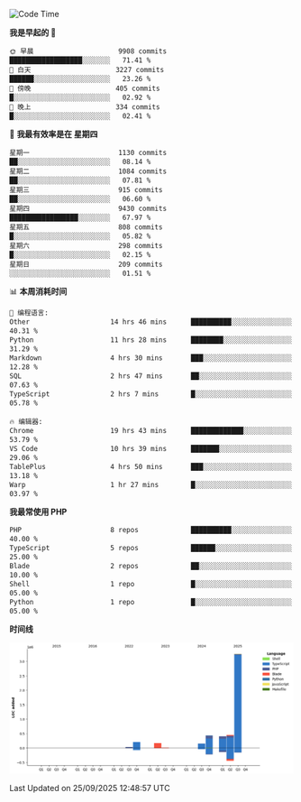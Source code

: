 <!--START_SECTION:waka-->
![Code Time](http://img.shields.io/badge/Code%20Time-4%2C234%20hrs%2027%20mins-blue)

**我是早起的 🐤** 

```text
🌞 早晨                     9908 commits        ██████████████████░░░░░░░   71.41 % 
🌆 白天                     3227 commits        ██████░░░░░░░░░░░░░░░░░░░   23.26 % 
🌃 傍晚                     405 commits         █░░░░░░░░░░░░░░░░░░░░░░░░   02.92 % 
🌙 晚上                     334 commits         █░░░░░░░░░░░░░░░░░░░░░░░░   02.41 % 
```
📅 **我最有效率是在 星期四** 

```text
星期一                      1130 commits        ██░░░░░░░░░░░░░░░░░░░░░░░   08.14 % 
星期二                      1084 commits        ██░░░░░░░░░░░░░░░░░░░░░░░   07.81 % 
星期三                      915 commits         ██░░░░░░░░░░░░░░░░░░░░░░░   06.60 % 
星期四                      9430 commits        █████████████████░░░░░░░░   67.97 % 
星期五                      808 commits         █░░░░░░░░░░░░░░░░░░░░░░░░   05.82 % 
星期六                      298 commits         █░░░░░░░░░░░░░░░░░░░░░░░░   02.15 % 
星期日                      209 commits         ░░░░░░░░░░░░░░░░░░░░░░░░░   01.51 % 
```


📊 **本周消耗时间** 

```text
💬 编程语言: 
Other                    14 hrs 46 mins      ██████████░░░░░░░░░░░░░░░   40.31 % 
Python                   11 hrs 28 mins      ████████░░░░░░░░░░░░░░░░░   31.29 % 
Markdown                 4 hrs 30 mins       ███░░░░░░░░░░░░░░░░░░░░░░   12.28 % 
SQL                      2 hrs 47 mins       ██░░░░░░░░░░░░░░░░░░░░░░░   07.63 % 
TypeScript               2 hrs 7 mins        █░░░░░░░░░░░░░░░░░░░░░░░░   05.78 % 

🔥 编辑器: 
Chrome                   19 hrs 43 mins      █████████████░░░░░░░░░░░░   53.79 % 
VS Code                  10 hrs 39 mins      ███████░░░░░░░░░░░░░░░░░░   29.06 % 
TablePlus                4 hrs 50 mins       ███░░░░░░░░░░░░░░░░░░░░░░   13.18 % 
Warp                     1 hr 27 mins        █░░░░░░░░░░░░░░░░░░░░░░░░   03.97 % 
```

**我最常使用 PHP** 

```text
PHP                      8 repos             ██████████░░░░░░░░░░░░░░░   40.00 % 
TypeScript               5 repos             ██████░░░░░░░░░░░░░░░░░░░   25.00 % 
Blade                    2 repos             ██░░░░░░░░░░░░░░░░░░░░░░░   10.00 % 
Shell                    1 repo              █░░░░░░░░░░░░░░░░░░░░░░░░   05.00 % 
Python                   1 repo              █░░░░░░░░░░░░░░░░░░░░░░░░   05.00 % 
```



**时间线**

![Lines of Code chart](https://raw.githubusercontent.com/abrahamgreyson/abrahamgreyson/main/assets/bar_graph.png)


 Last Updated on 25/09/2025 12:48:57 UTC
<!--END_SECTION:waka-->
